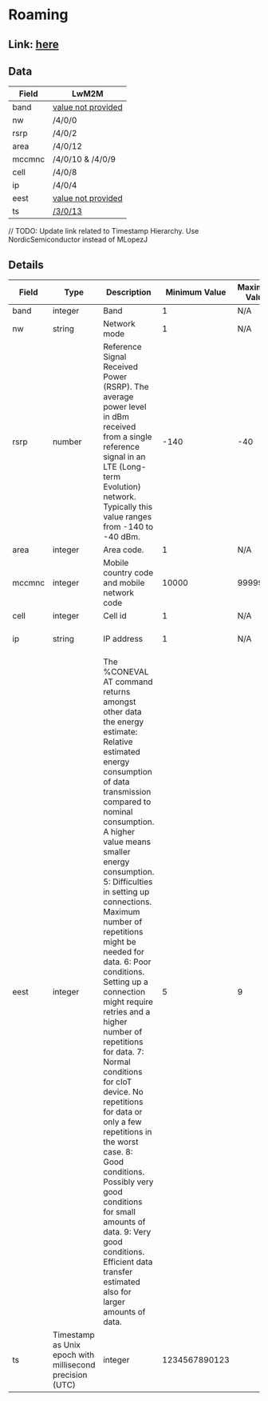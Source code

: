 # Roaming

## Link: [here](https://github.com/NordicSemiconductor/asset-tracker-cloud-docs/blob/saga/docs/cloud-protocol/Reported.ts)

## Data

| Field  | LwM2M                                                                     |
| ------ | ------------------------------------------------------------------------- |
| band   | [value not provided](../adr/009-nrf-asset-tracker-values-not-provided.md) |
| nw     | /4/0/0                                                                    |
| rsrp   | /4/0/2                                                                    |
| area   | /4/0/12                                                                   |
| mccmnc | /4/0/10 & /4/0/9                                                          |
| cell   | /4/0/8                                                                    |
| ip     | /4/0/4                                                                    |
| eest   | [value not provided](../adr/009-nrf-asset-tracker-values-not-provided.md) |
| ts     | [/3/0/13](../adr/010-roam-timestamp-not-supported-by-lwm2m.md)            |

// TODO: Update link related to Timestamp Hierarchy. Use NordicSemiconductor
instead of MLopezJ

## Details

| Field  | Type                                                     | Description                                                                                                                                                                                                                                                                                                                                                                                                                                                                                                                                                                                                                                                                                                                | Minimum Value | Maximum Value | Examples                                                                                  | Required |
| ------ | -------------------------------------------------------- | -------------------------------------------------------------------------------------------------------------------------------------------------------------------------------------------------------------------------------------------------------------------------------------------------------------------------------------------------------------------------------------------------------------------------------------------------------------------------------------------------------------------------------------------------------------------------------------------------------------------------------------------------------------------------------------------------------------------------- | ------------- | ------------- | ----------------------------------------------------------------------------------------- | -------- |
| band   | integer                                                  | Band                                                                                                                                                                                                                                                                                                                                                                                                                                                                                                                                                                                                                                                                                                                       | 1             | N/A           | 3                                                                                         | No       |
| nw     | string                                                   | Network mode                                                                                                                                                                                                                                                                                                                                                                                                                                                                                                                                                                                                                                                                                                               | 1             | N/A           | "LTE-M", "NB-IoT"                                                                         | Yes      |
| rsrp   | number                                                   | Reference Signal Received Power (RSRP). The average power level in dBm received from a single reference signal in an LTE (Long-term Evolution) network. Typically this value ranges from -140 to -40 dBm.                                                                                                                                                                                                                                                                                                                                                                                                                                                                                                                  | -140          | -40           | -97, -104                                                                                 | Yes      |
| area   | integer                                                  | Area code.                                                                                                                                                                                                                                                                                                                                                                                                                                                                                                                                                                                                                                                                                                                 | 1             | N/A           | 12                                                                                        | Yes      |
| mccmnc | integer                                                  | Mobile country code and mobile network code                                                                                                                                                                                                                                                                                                                                                                                                                                                                                                                                                                                                                                                                                | 10000         | 999999        | 24202, 310410                                                                             | Yes      |
| cell   | integer                                                  | Cell id                                                                                                                                                                                                                                                                                                                                                                                                                                                                                                                                                                                                                                                                                                                    | 1             | N/A           | 33703719                                                                                  | Yes      |
| ip     | string                                                   | IP address                                                                                                                                                                                                                                                                                                                                                                                                                                                                                                                                                                                                                                                                                                                 | 1             | N/A           | "10.81.183.99", "2001:0db8:85a3:0000:0000:8a2e:0370:7334", "2001:db8:85a3::8a2e:370:7334" | Yes      |
| eest   | integer                                                  | The %CONEVAL AT command returns amongst other data the energy estimate: Relative estimated energy consumption of data transmission compared to nominal consumption. A higher value means smaller energy consumption. 5: Difficulties in setting up connections. Maximum number of repetitions might be needed for data. 6: Poor conditions. Setting up a connection might require retries and a higher number of repetitions for data. 7: Normal conditions for cIoT device. No repetitions for data or only a few repetitions in the worst case. 8: Good conditions. Possibly very good conditions for small amounts of data. 9: Very good conditions. Efficient data transfer estimated also for larger amounts of data. | 5             | 9             | 5, 7                                                                                      | No       |
| ts     | Timestamp as Unix epoch with millisecond precision (UTC) | integer                                                                                                                                                                                                                                                                                                                                                                                                                                                                                                                                                                                                                                                                                                                    | 1234567890123 |               |                                                                                           | Yes      |
